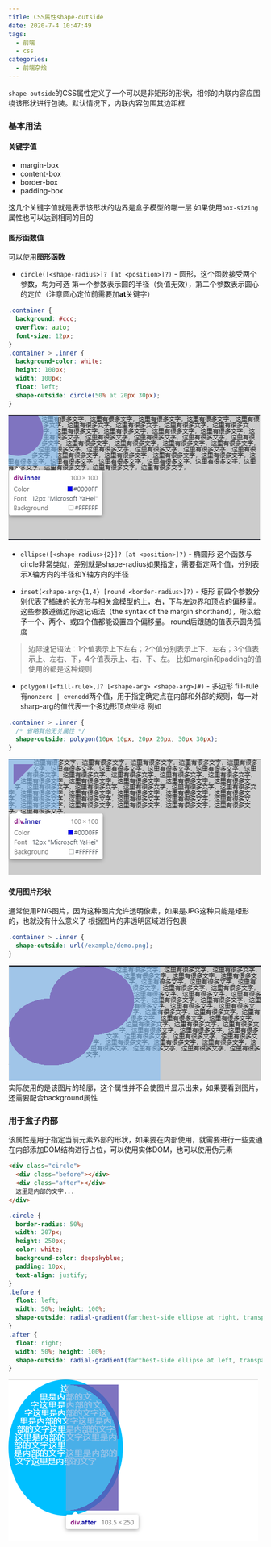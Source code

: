 ```yaml
---
title: CSS属性shape-outside
date: 2020-7-4 10:47:49
tags: 
  - 前端
  - css
categories: 
  - 前端杂烩
---
```


`shape-outside`的CSS属性定义了一个可以是非矩形的形状，相邻的内联内容应围绕该形状进行包装。默认情况下，内联内容包围其边距框

<!-- more -->
### 基本用法
#### 关键字值
+ margin-box
+ content-box
+ border-box
+ padding-box

这几个关键字值就是表示该形状的边界是盒子模型的哪一层
如果使用`box-sizing`属性也可以达到相同的目的

#### 图形函数值
可以使用**图形函数**
+ `circle([<shape-radius>]? [at <position>]?)` - 圆形，这个函数接受两个参数，均为可选
第一个参数表示圆的半径（负值无效），第二个参数表示圆心的定位（注意圆心定位前需要加**at**关键字）
```css
.container {
  background: #ccc;
  overflow: auto;
  font-size: 12px;
}
.container > .inner {
  background-color: white;
  height: 100px;
  width: 100px;
  float: left;
  shape-outside: circle(50% at 20px 30px);
}
```
![circle](/images/前端杂烩/shape-outside/circle.png)

+ `ellipse([<shape-radius>{2}]? [at <position>]?)` - 椭圆形
这个函数与circle非常类似，差别就是shape-radius如果指定，需要指定两个值，分别表示X轴方向的半径和Y轴方向的半径

+ `inset(<shape-arg>{1,4} [round <border-radius>]?)` - 矩形
前四个参数分别代表了插进的长方形与相关盒模型的上，右，下与左边界和顶点的偏移量。这些参数遵循边际速记语法（the syntax of the margin shorthand），所以给予一个、两个、或四个值都能设置四个偏移量。
round后跟随的值表示圆角弧度
> 边际速记语法：1个值表示上下左右；2个值分别表示上下、左右；3个值表示上、左右、下，4个值表示上、右、下、左。
比如margin和padding的值使用的都是这种规则

+ `polygon([<fill-rule>,]? [<shape-arg> <shape-arg>]#)` - 多边形
fill-rule有`nonzero | evenodd`两个值，用于指定确定点在内部和外部的规则，每一对sharp-arg的值代表一个多边形顶点坐标
例如
```css
.container > .inner {
  /* 省略其他无关属性 */
  shape-outside: polygon(10px 10px, 20px 20px, 30px 30px);
}
```
![polygon](/images/前端杂烩/shape-outside/polygon.png)

#### 使用图片形状
通常使用PNG图片，因为这种图片允许透明像素，如果是JPG这种只能是矩形的，也就没有什么意义了
根据图片的非透明区域进行包裹
```css
.container > .inner {
  shape-outside: url(/example/demo.png);
}
```
![url](/images/前端杂烩/shape-outside/url.png)
实际使用的是该图片的轮廓，这个属性并不会使图片显示出来，如果要看到图片，还需要配合background属性


### 用于盒子内部
该属性是用于指定当前元素外部的形状，如果要在内部使用，就需要进行一些变通
在内部添加DOM结构进行占位，可以使用实体DOM，也可以使用伪元素
```html
<div class="circle">
  <div class="before"></div>
  <div class="after"></div>
  这里是内部的文字...
</div>
```

```css
.circle {
  border-radius: 50%;
  width: 207px;
  height: 250px;
  color: white;
  background-color: deepskyblue;
  padding: 10px;
  text-align: justify;
}
.before {
  float: left;
  width: 50%; height: 100%;
  shape-outside: radial-gradient(farthest-side ellipse at right, transparent 100%, red);
}
.after {
  float: right;
  width: 50%; height: 100%;
  shape-outside: radial-gradient(farthest-side ellipse at left, transparent 100%, red);
}

```
![circle-inner](/images/前端杂烩/shape-outside/circle-inner.png)